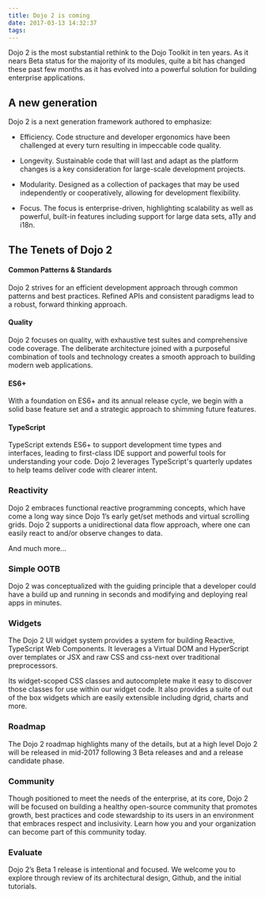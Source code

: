 ```yaml
---
title: Dojo 2 is coming
date: 2017-03-13 14:32:37
tags:
---
```


Dojo 2 is the most substantial rethink to the Dojo Toolkit in ten years. As it nears Beta status for the majority of its modules, quite a bit has changed these past few months as it has evolved into a powerful solution for building enterprise applications.

## A new generation

Dojo 2 is a next generation framework authored to emphasize:

* Efficiency.  Code structure and developer ergonomics have been challenged at every turn resulting in impeccable code quality.

* Longevity.  Sustainable code that will last and adapt as the platform changes is a key consideration for large-scale development projects.

* Modularity.  Designed as a collection of packages that may be used independently or cooperatively, allowing for development flexibility.

* Focus. The focus is enterprise-driven, highlighting scalability as well as powerful, built-in features including support for large data sets, a11y and i18n. 

## The Tenets of Dojo 2

#### Common Patterns & Standards
Dojo 2 strives for an efficient development approach through common patterns and best practices. Refined APIs and consistent paradigms lead to a robust, forward thinking approach.

#### Quality

Dojo 2 focuses on quality, with exhaustive test suites and comprehensive code coverage.  The deliberate architecture joined with a purposeful combination of tools and technology creates a smooth approach to building modern web applications.

#### ES6+

With a foundation on ES6+ and its annual release cycle, we begin with a solid base feature set and a strategic approach to shimming future features. 

#### TypeScript

TypeScript extends ES6+ to support development time types and interfaces, leading to first-class IDE support and powerful tools for understanding your code. Dojo 2 leverages TypeScript's quarterly updates to help teams deliver code with clearer intent.

### Reactivity

Dojo 2 embraces functional reactive programming concepts, which have come a long way since Dojo 1’s early get/set methods and virtual scrolling grids. Dojo 2 supports a unidirectional data flow approach, where one can easily react to and/or observe changes to data.

And much more...

### Simple OOTB

Dojo 2 was conceptualized with the guiding principle that a developer could have a build up and running in seconds and modifying and deploying real apps in minutes. 

### Widgets

The Dojo 2 UI widget system provides a system for building Reactive, TypeScript Web Components. It leverages a Virtual DOM and HyperScript over templates or JSX and raw CSS and css-next over traditional preprocessors.

Its widget-scoped CSS classes and autocomplete make it easy to discover those classes for use within our widget code. It also provides a suite of out of the box widgets which are easily extensible including dgrid, charts and more.

### Roadmap

The Dojo 2 roadmap highlights many of the details, but at a high level Dojo 2 will be released in mid-2017 following 3 Beta releases and and a release candidate phase.

### Community

Though positioned to meet the needs of the enterprise, at its core, Dojo 2 will be focused on building a healthy open-source community that promotes growth, best practices and code stewardship to its users in an environment that embraces respect and inclusivity.   Learn how you and your organization can become part of this community today.

### Evaluate

Dojo 2’s Beta 1 release is intentional and focused.  We welcome you to explore through review of its architectural design, Github, and the initial tutorials.   